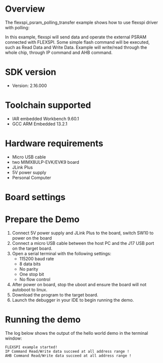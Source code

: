Overview
========
The flexspi_psram_polling_transfer example shows how to use flexspi driver with polling:

In this example, flexspi will send data and operate the external PSRAM connected with FLEXSPI. Some simple flash command will
be executed, such as Read Data and Write Data.
Example will write/read through the whole chip, through IP command and AHB command.

SDK version
===========
- Version: 2.16.000

Toolchain supported
===================
- IAR embedded Workbench  9.60.1
- GCC ARM Embedded  13.2.1

Hardware requirements
=====================
- Micro USB cable
- two MIMX8ULP-EVK/EVK9 board
- JLink Plus
- 5V power supply
- Personal Computer


Board settings
==============

Prepare the Demo
================
1.  Connect 5V power supply and JLink Plus to the board, switch SW10 to power on the board
2.  Connect a micro USB cable between the host PC and the J17 USB port on the target board.
3.  Open a serial terminal with the following settings:
    - 115200 baud rate
    - 8 data bits
    - No parity
    - One stop bit
    - No flow control
4.  After power on board, stop the uboot and ensure the board will not autoboot to linux.
5.  Download the program to the target board.
6.  Launch the debugger in your IDE to begin running the demo.

Running the demo
================
The log below shows the output of the hello world demo in the terminal window:
~~~~~~~~~~~~~~~~~~~~~~~~~~~~~~~~~~~
FLEXSPI example started!
IP Command Read/Write data succeed at all address range !
AHB Command Read/Write data succeed at all address range !
~~~~~~~~~~~~~~~~~~~~~~~~~~~~~~~~~~~
